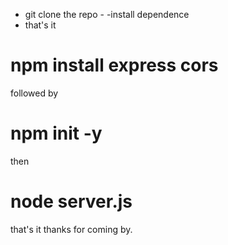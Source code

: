 - git clone the repo -
-install dependence
- that's it

# npm install express cors
followed by 
# npm init -y
then
# node server.js

that's it thanks for coming by. 
  
